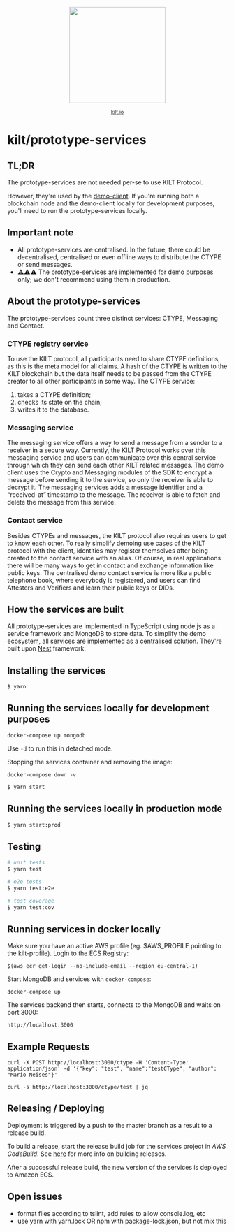 <p align="center">
<img width="220" src="https://user-images.githubusercontent.com/9762897/67468312-9176b700-f64a-11e9-8d88-1441380a71f6.jpg">  
  <div align="center"><sup><a href="kilt.io">kilt.io</a></sup></div> 
</p>

# kilt/prototype-services

## TL;DR

The prototype-services are not needed per-se to use KILT Protocol.

However, they're used by the [demo-client](https://demo.kilt.io/dashboard).
If you're running both a blockchain node and the demo-client locally for development purposes, you'll need to run the prototype-services locally.

## Important note

- All prototype-services are centralised. In the future, there could be decentralised, centralised or even offline ways to
  distribute the CTYPE or send messages.
- ⚠️⚠️⚠️ The prototype-services are implemented for demo purposes only; we don't recommend using them in production.

## About the prototype-services

The prototype-services count three distinct services: CTYPE, Messaging and Contact.

### CTYPE registry service

To use the KILT protocol, all participants need to share CTYPE definitions, as this is the meta
model for all claims. A hash of the CTYPE is written to the KILT blockchain but the data itself
needs to be passed from the CTYPE creator to all other participants in some way.
The CTYPE service:

1. takes a CTYPE definition;
2. checks its state on the chain;
3. writes it to the database.

### Messaging service

The messaging service offers a way to send a message from a sender to a receiver in a secure
way. Currently, the KILT Protocol works over this messaging service and users can
communicate over this central service through which they can send each other KILT related
messages. The demo client uses the Crypto and Messaging modules of the SDK to encrypt a
message before sending it to the service, so only the receiver is able to decrypt it. The
messaging services adds a message identifier and a “received-at” timestamp to the message.
The receiver is able to fetch and delete the message from this service.

### Contact service

Besides CTYPEs and messages, the KILT protocol also requires users to get to know each
other. To really simplify demoing use cases of the KILT protocol with the client, identities may
register themselves after being created to the contact service with an alias. Of course, in real
applications there will be many ways to get in contact and exchange information like public
keys. The centralised demo contact service is more like a public telephone book, where
everybody is registered, and users can find Attesters and Verifiers and learn their public keys
or DIDs.

## How the services are built

All prototype-services are implemented in TypeScript using node.js as a service framework and MongoDB to store data.
To simplify the demo ecosystem, all services are implemented as a centralised solution.
They're built upon [Nest](https://github.com/nestjs/nest) framework:

## Installing the services

```bash
$ yarn
```

## Running the services locally for development purposes

```
docker-compose up mongodb
```

Use `-d` to run this in detached mode.

Stopping the services container and removing the image:

```
docker-compose down -v
```

```bash
$ yarn start
```

## Running the services locally in production mode

```bash
$ yarn start:prod
```

## Testing

```bash
# unit tests
$ yarn test

# e2e tests
$ yarn test:e2e

# test coverage
$ yarn test:cov
```

## Running services in docker locally

Make sure you have an active AWS profile (eg. \$AWS_PROFILE pointing to the kilt-profile).
Login to the ECS Registry:

```
$(aws ecr get-login --no-include-email --region eu-central-1)
```

Start MongoDB and services with `docker-compose`:

```
docker-compose up
```

The services backend then starts, connects to the MongoDB and waits on port 3000:

```
http://localhost:3000
```

## Example Requests

```
curl -X POST http://localhost:3000/ctype -H 'Content-Type: application/json' -d '{"key": "test", "name":"testCType", "author": "Mario Neises"}'

curl -s http://localhost:3000/ctype/test | jq
```

## Releasing / Deploying

Deployment is triggered by a push to the master branch as a result to a release build.

To build a release, start the release build job for the services project in _AWS CodeBuild_. See [here](https://github.com/KILTprotocol/release-build-job/blob/master/README.md#usage) for more info on building releases.

After a successful release build, the new version of the services is deployed to Amazon ECS.

## Open issues

- format files according to tslint, add rules to allow console.log, etc
- use yarn with yarn.lock OR npm with package-lock.json, but not mix this
